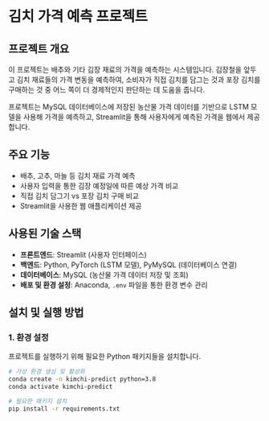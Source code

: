 # 김치 가격 예측 프로젝트

## 프로젝트 개요
이 프로젝트는 배추와 기타 김장 재료의 가격을 예측하는 시스템입니다. 김장철을 앞두고 김치 재료들의 가격 변동을 예측하여, 소비자가 직접 김치를 담그는 것과 포장 김치를 구매하는 것 중 어느 쪽이 더 경제적인지 판단하는 데 도움을 줍니다.

프로젝트는 MySQL 데이터베이스에 저장된 농산물 가격 데이터를 기반으로 LSTM 모델을 사용해 가격을 예측하고, Streamlit을 통해 사용자에게 예측된 가격을 웹에서 제공합니다.

## 주요 기능
- 배추, 고추, 마늘 등 김치 재료 가격 예측
- 사용자 입력을 통한 김장 예정일에 따른 예상 가격 비교
- 직접 김치 담그기 vs 포장 김치 구매 비교
- Streamlit을 사용한 웹 애플리케이션 제공

## 사용된 기술 스택
- **프론트엔드**: Streamlit (사용자 인터페이스)
- **백엔드**: Python, PyTorch (LSTM 모델), PyMySQL (데이터베이스 연결)
- **데이터베이스**: MySQL (농산물 가격 데이터 저장 및 조회)
- **배포 및 환경 설정**: Anaconda, `.env` 파일을 통한 환경 변수 관리

## 설치 및 실행 방법

### 1. 환경 설정
프로젝트를 실행하기 위해 필요한 Python 패키지들을 설치합니다.

```bash
# 가상 환경 생성 및 활성화
conda create -n kimchi-predict python=3.8
conda activate kimchi-predict

# 필요한 패키지 설치
pip install -r requirements.txt